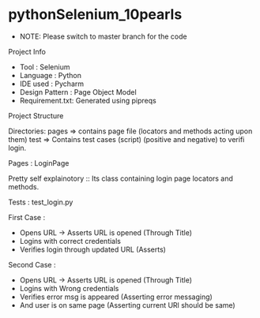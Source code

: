 # pythonSelenium_10pearls
- NOTE: Please switch to master branch for the code 

 Project Info
 
- Tool           : Selenium
- Language       : Python
- IDE used       : Pycharm
- Design Pattern : Page Object Model
- Requirement.txt: Generated using pipreqs


Project Structure

Directories: 
pages => contains page file (locators and methods acting upon them)
test  => Contains test cases (script) (positive and negative) to verifi login.


Pages : LoginPage

Pretty self explainotory :: Its class containing login page locators and methods.

Tests : test_login.py

First Case : 
  - Opens URL -> Asserts URL is opened (Through Title)
  - Logins with correct credentials
  - Verifies login through updated URL (Asserts)

Second Case : 
  - Opens URL -> Asserts URL is opened (Through Title)
  - Logins with Wrong credentials
  - Verifies error msg is appeared (Asserting error messaging) 
  - And user is on same page (Asserting current URl should be same)

